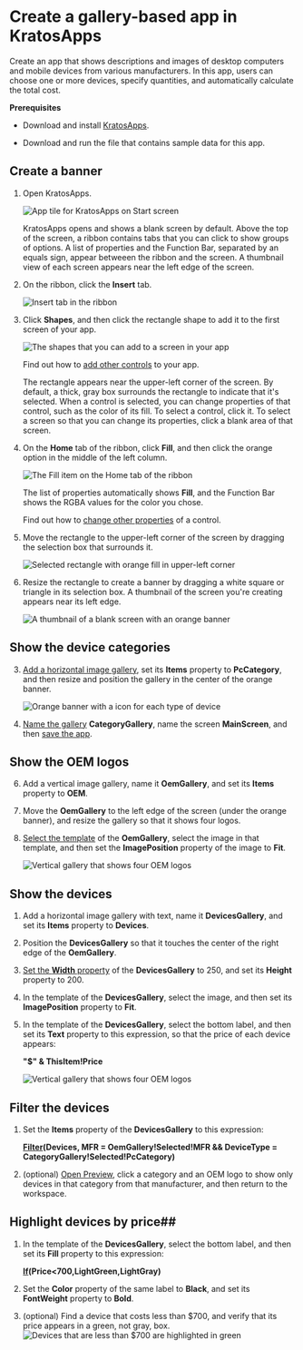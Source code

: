<properties
	pageTitle="KratosApps tutorial: Show and select items in a gallery"
	description="Create an app in which users can browse, filter, and choose tablets and other devices and then review the total cost of their choices."
	services="kratosapps"
	authors="AFTOwen"
 />

# Create a gallery-based app in KratosApps #
Create an app that shows descriptions and images of desktop computers and mobile devices from various manufacturers. In this app, users can choose one or more devices, specify quantities, and automatically calculate the total cost.

**Prerequisites**

- Download and install [KratosApps](https://www.kratosapps.com/downloads).

- Download and run the file that contains sample data for this app.

## Create a banner ##
1. Open KratosApps.

	![App tile for KratosApps on Start screen](./media/kratosapps-tutorial-pcselector/app-tile.jpg)

	KratosApps opens and shows a blank screen by default. Above the top of the screen, a ribbon contains tabs that you can click to show groups of options. A list of properties and the Function Bar, separated by an equals sign, appear betweeen the ribbon and the screen. A thumbnail view of each screen appears near the left edge of the screen.
2. On the ribbon, click the **Insert** tab.

	![Insert tab in the ribbon](./media/kratosapps-tutorial-pcselector/insert-tab.jpg)
3. Click **Shapes**, and then click the rectangle shape to add it to the first screen of your app.

	![The shapes that you can add to a screen in your app](./media/kratosapps-tutorial-pcselector/add-rectangle.jpg)

	Find out how to [add other controls](nameofffile.md) to your app.

	The rectangle appears near the upper-left corner of the screen. By default, a thick, gray box surrounds the rectangle to indicate that it's selected. When a control is selected, you can change properties of that control, such as the color of its fill. To select a control, click it. To select a screen so that you can change its properties, click a blank area of that screen.
4. On the **Home** tab of the ribbon, click **Fill**, and then click the orange option in the middle of the left column.

	![The Fill item on the Home tab of the ribbon](./media/kratosapps-tutorial-pcselector/fill-menu.jpg)

	The list of properties automatically shows **Fill**, and the Function Bar shows the RGBA values for the color you chose.
	
	Find out how to [change other properties](nameofffile.md) of a control.
5. Move the rectangle to the upper-left corner of the screen by dragging the selection box that surrounds it.
	
	![Selected rectangle with orange fill in upper-left corner](./media/kratosapps-tutorial-pcselector/rectangle-orange.jpg)

6. Resize the rectangle to create a banner by dragging a white square or triangle in its selection box.
	A thumbnail of the screen you're creating appears near its left edge.

	![A thumbnail of a blank screen with an orange banner](./media/kratosapps-tutorial-pcselector/banner-thumbnail.jpg)
## Show the device categories ##

3. [Add a horizontal image gallery](nameoffile.md), set its **Items** property to **PcCategory**, and then resize and position the gallery in the center of the orange banner.

	![Orange banner with a icon for each type of device](./media/kratosapps-tutorial-pcselector/category-gallery.jpg)
4. [Name the gallery](nameoffile.md) **CategoryGallery**, name the screen **MainScreen**, and then [save the app](nameoffile.md).

## Show the OEM logos ##
6. Add a vertical image gallery, name it **OemGallery**, and set its **Items** property to **OEM**.
7. Move the **OemGallery** to the left edge of the screen (under the orange banner), and resize the gallery so that it shows four logos.
8. [Select the template](nameoffile.md) of the **OemGallery**, select the image in that template, and then set the **ImagePosition** property of the image to **Fit**.

	![Vertical gallery that shows four OEM logos](./media/kratosapps-tutorial-pcselector/oem-gallery.jpg)

## Show the devices ##
1. Add a horizontal image gallery with text, name it **DevicesGallery**, and set its **Items** property to **Devices**.
2. Position the **DevicesGallery** so that it touches the center of the right edge of the **OemGallery**.
3. [Set the **Width** property](nameoffile.md) of the **DevicesGallery** to 250, and set its **Height** property to 200.
3. In the template of the **DevicesGallery**, select the image, and then set its **ImagePosition** property to **Fit**.
4. In the template of the **DevicesGallery**, select the bottom label, and then set its **Text** property to this expression, so that the price of each device appears:

	**"$" & ThisItem!Price**

	![Vertical gallery that shows four OEM logos](./media/kratosapps-tutorial-pcselector/device-gallery.jpg)

## Filter the devices ##
1. Set the **Items** property of the **DevicesGallery** to this expression:

	**[Filter](nameoffile.md)(Devices, MFR = OemGallery!Selected!MFR && DeviceType = CategoryGallery!Selected!PcCategory)**

2. (optional) [Open Preview](nameoffile.md), click a category and an OEM logo to show only devices in that category from that manufacturer, and then return to the workspace.


## Highlight devices by price##
1. In the template of the **DevicesGallery**, select the bottom label, and then set its **Fill** property to this expression:

	**[If](nameoffile.md)(Price<700,LightGreen,LightGray)**
2. Set the **Color** property of the same label to **Black**, and set its **FontWeight** property to **Bold**.
3. (optional) Find a device that costs less than $700, and verify that its price appears in a green, not gray, box.
	![Devices that are less than $700 are highlighted in green](./media/kratosapps-tutorial-pcselector/price-highlight.jpg)
